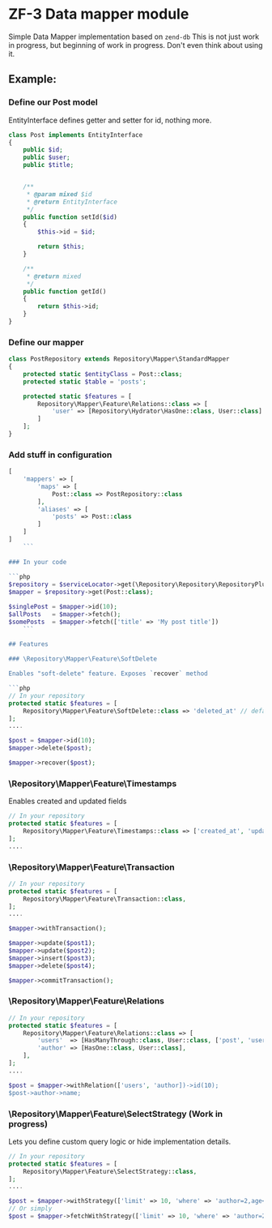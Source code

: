 # ZF-3 Data mapper module

Simple Data Mapper implementation based on `zend-db`
This is not just work in progress, but beginning of work in progress. Don't even think about using it.


## Example:
    
### Define our Post model
EntityInterface defines getter and setter for id, nothing more.
 
```php
class Post implements EntityInterface
{
    public $id;
    public $user;
    public $title;


    /**
     * @param mixed $id
     * @return EntityInterface
     */
    public function setId($id)
    {
        $this->id = $id;

        return $this;
    }

    /**
     * @return mixed
     */
    public function getId()
    {
        return $this->id;
    }
}
```
    
### Define our mapper
    
```php
class PostRepository extends Repository\Mapper\StandardMapper
{
    protected static $entityClass = Post::class;
    protected static $table = 'posts';

    protected static $features = [
        Repository\Mapper\Feature\Relations::class => [
            'user' => [Repository\Hydrator\HasOne::class, User::class]
        ]
    ];
}
```
    
### Add stuff in configuration

```php
[
    'mappers' => [
        'maps' => [
            Post::class => PostRepository::class
        ],
        'aliases' => [
            'posts' => Post::class
        ]
    ]
]
    ```
    
### In your code
    
```php
$repository = $serviceLocator->get(\Repository\Repository\RepositoryPluginManager::class);
$mapper = $repository->get(Post::class);

$singlePost = $mapper->id(10);
$allPosts   = $mapper->fetch();
$somePosts  = $mapper->fetch(['title' => 'My post title'])
    ```
    
## Features

### \Repository\Mapper\Feature\SoftDelete

Enables "soft-delete" feature. Exposes `recover` method

```php
// In your repository
protected static $features = [
    Repository\Mapper\Feature\SoftDelete::class => 'deleted_at' // default field is 'deleted_at'
];
....

$post = $mapper->id(10);
$mapper->delete($post);

$mapper->recover($post);
```

### \Repository\Mapper\Feature\Timestamps

Enables created and updated fields

```php
// In your repository
protected static $features = [
    Repository\Mapper\Feature\Timestamps::class => ['created_at', 'updated_at']
];
....
```

### \Repository\Mapper\Feature\Transaction

```php
// In your repository
protected static $features = [
    Repository\Mapper\Feature\Transaction::class,
];
....

$mapper->withTransaction();

$mapper->update($post1);
$mapper->update($post2);
$mapper->insert($post3);
$mapper->delete($post4);

$mapper->commitTransaction();
```

### \Repository\Mapper\Feature\Relations

```php
// In your repository
protected static $features = [
    Repository\Mapper\Feature\Relations::class => [
        'users'  => [HasManyThrough::class, User::class, ['post', 'user'], 'post_users'],
        'author' => [HasOne::class, User::class],
    ],
];
....

$post = $mapper->withRelation(['users', 'author])->id(10);
$post->author->name;
```

### \Repository\Mapper\Feature\SelectStrategy (Work in progress)

Lets you define custom query logic or hide implementation details. 

```php
// In your repository
protected static $features = [
    Repository\Mapper\Feature\SelectStrategy::class,
];
....

$post = $mapper->withStrategy(['limit' => 10, 'where' => 'author=2,age<55', 'order' => '-created_at'])->fetch();
// Or simply
$post = $mapper->fetchWithStrategy(['limit' => 10, 'where' => 'author=2,age<55']);
```


    

